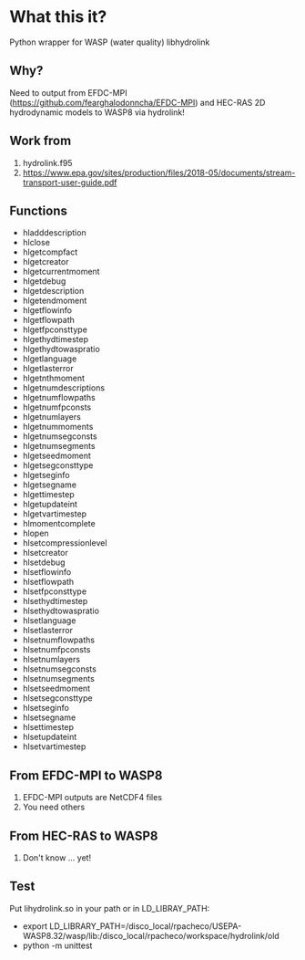 # What this it?
Python wrapper for WASP (water quality) libhydrolink

## Why?
Need to output from EFDC-MPI (https://github.com/fearghalodonncha/EFDC-MPI) and HEC-RAS 2D hydrodynamic models to WASP8 via hydrolink!

## Work from
1. hydrolink.f95
2. https://www.epa.gov/sites/production/files/2018-05/documents/stream-transport-user-guide.pdf

## Functions
* hladddescription
* hlclose
* hlgetcompfact
* hlgetcreator
* hlgetcurrentmoment
* hlgetdebug
* hlgetdescription
* hlgetendmoment
* hlgetflowinfo
* hlgetflowpath
* hlgetfpconsttype
* hlgethydtimestep
* hlgethydtowaspratio
* hlgetlanguage
* hlgetlasterror
* hlgetnthmoment
* hlgetnumdescriptions
* hlgetnumflowpaths
* hlgetnumfpconsts
* hlgetnumlayers
* hlgetnummoments
* hlgetnumsegconsts
* hlgetnumsegments
* hlgetseedmoment
* hlgetsegconsttype
* hlgetseginfo
* hlgetsegname
* hlgettimestep
* hlgetupdateint
* hlgetvartimestep
* hlmomentcomplete
* hlopen
* hlsetcompressionlevel
* hlsetcreator
* hlsetdebug
* hlsetflowinfo
* hlsetflowpath
* hlsetfpconsttype
* hlsethydtimestep
* hlsethydtowaspratio
* hlsetlanguage
* hlsetlasterror
* hlsetnumflowpaths
* hlsetnumfpconsts
* hlsetnumlayers
* hlsetnumsegconsts
* hlsetnumsegments
* hlsetseedmoment
* hlsetsegconsttype
* hlsetseginfo
* hlsetsegname
* hlsettimestep
* hlsetupdateint
* hlsetvartimestep

## From EFDC-MPI to WASP8
1. EFDC-MPI outputs are NetCDF4 files
2. You need others

## From HEC-RAS to WASP8
1. Don't know ... yet!

## Test
Put lihydrolink.so in your path or in LD_LIBRAY_PATH:
* export LD_LIBRARY_PATH=/disco_local/rpacheco/USEPA-WASP8.32/wasp/lib:/disco_local/rpacheco/workspace/hydrolink/old
* python -m unittest

